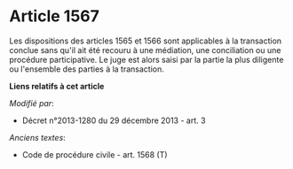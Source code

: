 # Article 1567

Les dispositions des  articles 1565 et 1566 sont applicables à la transaction conclue sans qu'il ait été recouru à une
médiation, une conciliation ou une procédure participative. Le juge est alors saisi par la partie la plus diligente ou
l'ensemble des parties à la transaction.

**Liens relatifs à cet article**

_Modifié par_:

  - Décret n°2013-1280 du 29 décembre 2013 - art. 3

_Anciens textes_:

  - Code de procédure civile - art. 1568 (T)
